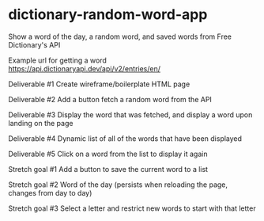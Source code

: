 # dictionary-random-word-app
Show a word of the day, a random word, and saved words from Free Dictionary's API

Example url for getting a word
https://api.dictionaryapi.dev/api/v2/entries/en/<word>

Deliverable #1
Create wireframe/boilerplate HTML page

Deliverable #2
Add a button fetch a random word from the API

Deliverable #3
Display the word that was fetched, and display a word upon landing on the page

Deliverable #4
Dynamic list of all of the words that have been displayed

Deliverable #5
Click on a word from the list to display it again

Stretch goal #1 Add a button to save the current word to a list

Stretch goal #2 Word of the day (persists when reloading the page, changes from day to day)

Stretch goal #3 Select a letter and restrict new words to start with that letter

